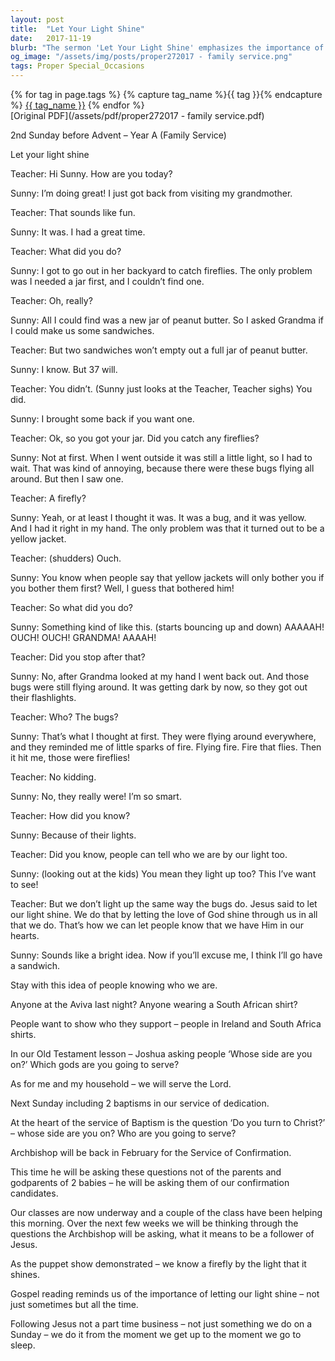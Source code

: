 ```yaml
---
layout: post
title:  "Let Your Light Shine"
date:   2017-11-19
blurb: "The sermon 'Let Your Light Shine' emphasizes the importance of letting the love of God shine through us in all that we do. It draws a parallel between fireflies being recognized by their light and how people can recognize us by the light of God within us. The message encourages us to be consistent in our faith, not just on Sundays but every day, and to show which side we are on by our actions and dedication."
og_image: "/assets/img/posts/proper272017 - family service.png"
tags: Proper Special_Occasions
---    
```

<div class="tag-pills">
  {% for tag in page.tags %}
    {% capture tag_name %}{{ tag }}{% endcapture %}
    <a href="{{ site.baseurl }}/tag/{{ tag_name }}" class="tag-pill">{{ tag_name }}</a>
  {% endfor %}
</div>
[Original PDF](/assets/pdf/proper272017 - family service.pdf)

2nd Sunday before Advent – Year A (Family Service)

Let your light shine

Teacher:
Hi Sunny. How are you today?

Sunny:
I’m doing great! I just got back from visiting my grandmother.

Teacher:
That sounds like fun.

Sunny:
It was. I had a great time.

Teacher:
What did you do?

Sunny:
I got to go out in her backyard to catch fireflies. The only problem was I needed a jar first, and I couldn’t find one.

Teacher:
Oh, really?

Sunny:
All I could find was a new jar of peanut butter. So I asked Grandma if I could make us some sandwiches.

Teacher:
But two sandwiches won’t empty out a full jar of peanut butter.

Sunny:
I know. But 37 will.

Teacher:
You didn’t. (Sunny just looks at the Teacher, Teacher sighs) You did.

Sunny:
I brought some back if you want one.

Teacher:
Ok, so you got your jar. Did you catch any fireflies?

Sunny:
Not at first. When I went outside it was still a little light, so I had to wait. That was kind of annoying, because there were these bugs flying all around. But then I saw one.

Teacher:
A firefly?

Sunny:
Yeah, or at least I thought it was. It was a bug, and it was yellow. And I had it right in my hand. The only problem was that it turned out to be a yellow jacket.

Teacher:
(shudders) Ouch.

Sunny:
You know when people say that yellow jackets will only bother you if you bother them first? Well, I guess that bothered him!

Teacher:
So what did you do?

Sunny:
Something kind of like this. (starts bouncing up and down) AAAAAH! OUCH! OUCH! GRANDMA! AAAAH!

Teacher:
Did you stop after that?

Sunny:
No, after Grandma looked at my hand I went back out. And those bugs were still flying around. It was getting dark by now, so they got out their flashlights.

Teacher:
Who? The bugs?

Sunny:
That’s what I thought at first. They were flying around everywhere, and they reminded me of little sparks of fire. Flying fire. Fire that flies. Then it hit me, those were fireflies!

Teacher:
No kidding.

Sunny:
No, they really were! I’m so smart.

Teacher:
How did you know?

Sunny:
Because of their lights.

Teacher:
Did you know, people can tell who we are by our light too.

Sunny:
(looking out at the kids) You mean they light up too? This I’ve want to see!

Teacher:
But we don’t light up the same way the bugs do. Jesus said to let our light shine. We do that by letting the love of God shine through us in all that we do. That’s how we can let people know that we have Him in our hearts.

Sunny:
Sounds like a bright idea. Now if you’ll excuse me, I think I’ll go have a sandwich.

Stay with this idea of people knowing who we are.

Anyone at the Aviva last night? Anyone wearing a South African shirt?

People want to show who they support – people in Ireland and South Africa shirts.

In our Old Testament lesson – Joshua asking people ‘Whose side are you on?’ Which gods are you going to serve?

As for me and my household – we will serve the Lord.

Next Sunday including 2 baptisms in our service of dedication.

At the heart of the service of Baptism is the question ‘Do you turn to Christ?’ – whose side are you on? Who are you going to serve?

Archbishop will be back in February for the Service of Confirmation.

This time he will be asking these questions not of the parents and godparents of 2 babies – he will be asking them of our confirmation candidates.

Our classes are now underway and a couple of the class have been helping this morning. Over the next few weeks we will be thinking through the questions the Archbishop will be asking, what it means to be a follower of Jesus.

As the puppet show demonstrated – we know a firefly by the light that it shines.

Gospel reading reminds us of the importance of letting our light shine – not just sometimes but all the time.

Following Jesus not a part time business – not just something we do on a Sunday – we do it from the moment we get up to the moment we go to sleep.
